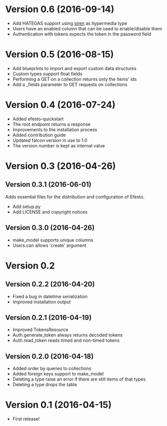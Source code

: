 # Version 0.6 (2016-09-14)

* Add HATEOAS support using [siren](https://github.com/kevinswiber/siren) as hypermedia type
* Users have an enabled column that can be used to enable/disable them
* Authentication with tokens expects the token in the password field

# Version 0.5 (2016-08-15)

* Add blueprints to import and export custom data structures
* Custom types support float fields
* Performing a GET on a collection returns only the items' ids
* Add a _fields parameter to GET requests on collections


# Version 0.4 (2016-07-24)

* Added efesto-quickstart
* The root endpoint returns a response
* Improvements to the installation process
* Added contribution guide
* Updated falcon version in use to 1.0
* The version number is kept as internal value

# Version 0.3 (2016-04-26)

## Version 0.3.1 (2016-06-01)
Adds essential files for the distribution and configuration of Efesto.
* Add setup.py
* Add LICENSE and copyright notices

## Version 0.3.0 (2016-04-26)
* make_model supports unique columns
* Users.can allows 'create' argument

# Version 0.2

## Version 0.2.2 (2016-04-20)

* Fixed a bug in datetime serialization
* Improved installation output

## Version 0.2.1 (2016-04-19)

* Improved TokensResource
* Auth.generate_token always returns decoded tokens
* Auth.read_token reads timed and non-timed tokens

## Version 0.2.0 (2016-04-18)

* Added order by queries to collections
* Added foreign keys support to make_model
* Deleting a type raise an error if there are still items of that types
* Deleting a type drops the table

# Version 0.1 (2016-04-15)

* First release!
